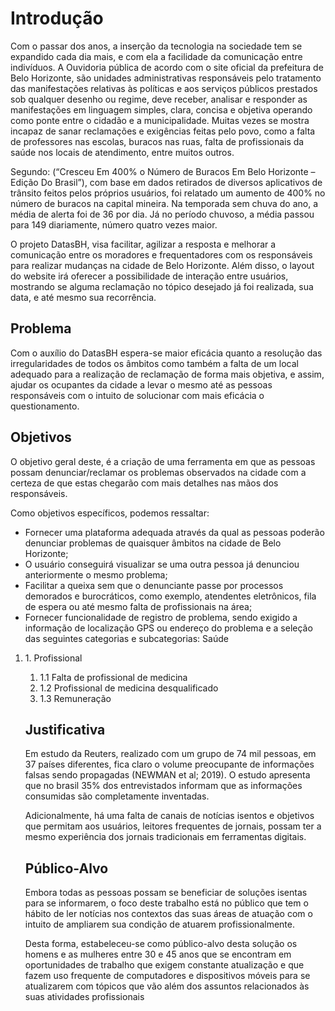 # Introdução

Com o passar dos anos, a inserção da tecnologia na sociedade tem se
expandido cada dia mais, e com ela a facilidade da comunicação entre indivíduos. A
Ouvidoria pública de acordo com o site oficial da prefeitura de Belo Horizonte, são
unidades administrativas responsáveis pelo tratamento das manifestações relativas
às políticas e aos serviços públicos prestados sob qualquer desenho ou regime, deve
receber, analisar e responder as manifestações em linguagem simples, clara, concisa
e objetiva operando como ponte entre o cidadão e a municipalidade. Muitas vezes se
mostra incapaz de sanar reclamações e exigências feitas pelo povo, como a falta de
professores nas escolas, buracos nas ruas, falta de profissionais da saúde nos locais
de atendimento, entre muitos outros.

Segundo: (“Cresceu Em 400% o Número de Buracos Em Belo Horizonte –
Edição Do Brasil”), com base em dados retirados de diversos aplicativos de trânsito
feitos pelos próprios usuários, foi relatado um aumento de 400% no número de
buracos na capital mineira. Na temporada sem chuva do ano, a média de alerta foi de
36 por dia. Já no período chuvoso, a média passou para 149 diariamente, número
quatro vezes maior.

O projeto DatasBH, visa facilitar, agilizar a resposta e melhorar a comunicação
entre os moradores e frequentadores com os responsáveis para realizar mudanças
na cidade de Belo Horizonte. Além disso, o layout do website irá oferecer a
possibilidade de interação entre usuários, mostrando se alguma reclamação no tópico
desejado já foi realizada, sua data, e até mesmo sua recorrência. 


## Problema
Com o auxílio do DatasBH espera-se maior eficácia quanto a resolução das
irregularidades de todos os âmbitos como também a falta de um local adequado para
a realização de reclamação de forma mais objetiva, e assim, ajudar os ocupantes da
cidade a levar o mesmo até as pessoas responsáveis com o intuito de solucionar com
mais eficácia o questionamento. 

## Objetivos

O objetivo geral deste, é a criação de uma ferramenta em que as pessoas
possam denunciar/reclamar os problemas observados na cidade com a certeza de
que estas chegarão com mais detalhes nas mãos dos responsáveis.

Como objetivos específicos, podemos ressaltar:

<ul>
 <li> Fornecer uma plataforma adequada através da qual as pessoas poderão
denunciar problemas de quaisquer âmbitos na cidade de Belo Horizonte;
 <li> O usuário conseguirá visualizar se uma outra pessoa já denunciou anteriormente
o mesmo problema;
 <li> Facilitar a queixa sem que o denunciante passe por processos demorados e
burocráticos, como exemplo, atendentes eletrônicos, fila de espera ou até mesmo
falta de profissionais na área;
 <li> Fornecer funcionalidade de registro de problema, sendo exigido a informação de
localização GPS ou endereço do problema e a seleção das seguintes categorias e
subcategorias:
  Saúde
</ul>
<ol>
 <li> 1. Profissional </li>
 <ol type= "1">
  <li> 1.1 Falta de profissional de medicina
   <li> 1.2 Profissional de medicina desqualificado
    <li> 1.3 Remuneração
</ol>

## Justificativa

Em estudo da Reuters, realizado com um grupo de 74 mil pessoas, em 37 países diferentes, fica claro o volume preocupante de informações falsas sendo propagadas  (NEWMAN et al; 2019). O estudo apresenta que no brasil 35% dos entrevistados informam que as informações consumidas são completamente inventadas. 

Adicionalmente, há uma falta de canais de notícias isentos e objetivos que permitam aos usuários, leitores frequentes de jornais, possam ter a mesmo experiência dos jornais tradicionais em ferramentas digitais. 

## Público-Alvo

Embora todas as pessoas possam se beneficiar de soluções isentas para se informarem, o foco deste trabalho está no público que tem o hábito de ler notícias nos contextos das suas áreas de atuação com o intuito de ampliarem sua condição de atuarem profissionalmente.

Desta forma, estabeleceu-se como público-alvo desta solução os homens e as mulheres entre 30 e 45 anos que se encontram em oportunidades de trabalho que exigem constante atualização e que fazem uso frequente de computadores e dispositivos móveis para se atualizarem com tópicos que vão além dos assuntos relacionados às suas atividades profissionais
